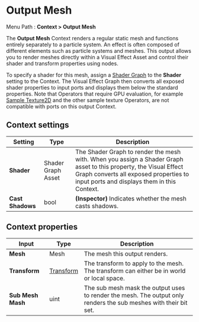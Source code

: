 # Output Mesh

Menu Path : **Context > Output Mesh**

The **Output Mesh** Context renders a regular static mesh and functions entirely separately to a particle system. An effect is often composed of different elements such as particle systems and meshes. This output allows you to render meshes directly within a Visual Effect Asset and control their shader and transform properties using nodes.

To specify a shader for this mesh, assign a [Shader Graph](https://docs.unity3d.com/Packages/com.unity.shadergraph@latest) to the **Shader** setting to the Context. The Visual Effect Graph then converts all exposed shader properties to input ports and displays them below the standard properties. Note that Operators that require GPU evaluation, for example [Sample Texture2D](Operator-SampleTexture2D.md) and the other sample texture Operators, are not compatible with ports on this output Context.

## Context settings

| **Setting**      | **Type**           | **Description**                                              |
| ---------------- | ------------------ | ------------------------------------------------------------ |
| **Shader**       | Shader Graph Asset | The Shader Graph to render the mesh with. When you assign a Shader Graph asset to this property, the Visual Effect Graph converts all exposed properties to input ports and displays them in this Context. |
| **Cast Shadows** | bool               | **(Inspector)** Indicates whether the mesh casts shadows. |

## Context properties

| **Input**         | **Type**                       | **Description**                                              |
| ----------------- | ------------------------------ | ------------------------------------------------------------ |
| **Mesh**          | Mesh                           | The mesh this output renders.                                |
| **Transform**     | [Transform](Type-Transform.md) | The transform to apply to the mesh. The transform can either be in world or local space. |
| **Sub Mesh Mash** | uint                           | The sub mesh mask the output uses to render the mesh. The output only renders the sub meshes with their bit set. |
